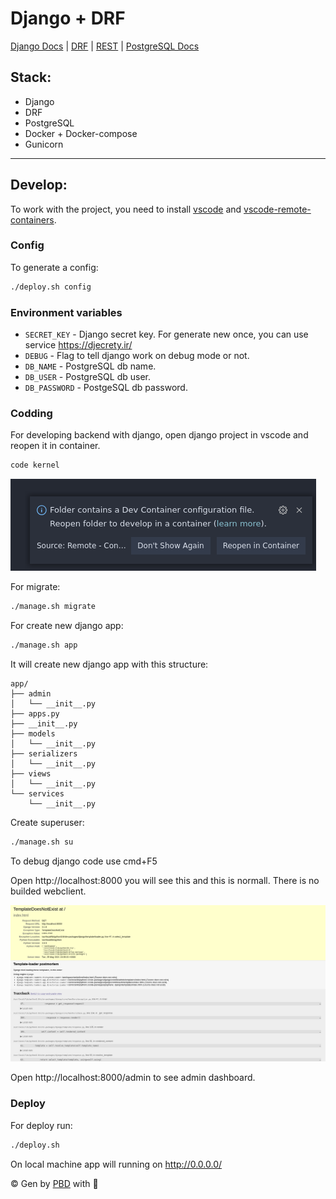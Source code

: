 # Django + DRF

[Django Docs](https://docs.djangoproject.com) | [DRF](https://www.django-rest-framework.org) | [REST](https://restfulapi.net) | [PostgreSQL Docs](https://www.postgresql.org/docs/current/app-psql.html)

## Stack:
* Django
* DRF
* PostgreSQL
* Docker + Docker-compose
* Gunicorn
---
## Develop:

To work with the project, you need to install [vscode](https://code.visualstudio.com/) and [vscode-remote-containers](https://code.visualstudio.com/docs/remote/containers).

### Config
To generate a config:
```bash
./deploy.sh config
```

### Environment variables
 * `SECRET_KEY` - Django secret key. For generate new once, you can use service https://djecrety.ir/
 * `DEBUG` - Flag to tell django work on debug mode or not.
* `DB_NAME` - PostgreSQL db name.
* `DB_USER` - PostgreSQL db user.
* `DB_PASSWORD` - PostgeSQL db password.


### Codding

For developing backend with django, open django project in vscode and reopen it in container.


```bash
code kernel
```

![reopen](pics/reopen.png)

For migrate:
```bash
./manage.sh migrate
```

For create new django app:
```bash
./manage.sh app
```

It will create new django app with this structure:
```
app/
├── admin
│   └── __init__.py
├── apps.py
├── __init__.py
├── models
│   └── __init__.py
├── serializers
│   └── __init__.py
├── views
│   └── __init__.py
└── services
    └── __init__.py
```

Create superuser:
```bash
./manage.sh su
```

To debug django code use cmd+F5

Open http://localhost:8000 you will see this and this is normall. There is no builded webclient.

![localhost](pics/localhost_8000.png)

Open http://localhost:8000/admin to see admin dashboard.


### Deploy
For deploy run:
```bash
./deploy.sh
```

On local machine app will running on http://0.0.0.0/


&copy; Gen by [PBD](https://lyaguxafrog/python-backend-devcontainers) with 💚
